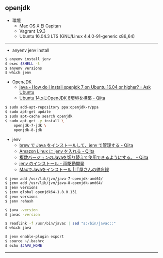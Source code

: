 ## openjdk

* 環境
  * Mac OS X El Capitan
  * Vagrant 1.9.3
  * Ubuntu 16.04.3 LTS (GNU/Linux 4.4.0-91-generic x86_64)

---

* anyenv jenv install
```bash
$ anyenv install jenv
$ exec $SHELL -l
$ anyenv versions
$ which jenv
```

* OpenJDK
  * [java - How do I install openjdk 7 on Ubuntu 16.04 or higher? - Ask Ubuntu](https://askubuntu.com/questions/761127/how-do-i-install-openjdk-7-on-ubuntu-16-04-or-higher)
  * [Ubuntu 14.xにOpenJDK 8環境を構築 - Qiita](http://qiita.com/ytkumasan/items/0a6b9e512e3dd5c08a31)
```bash
$ sudo add-apt-repository ppa:openjdk-r/ppa
$ sudo apt-get update
$ sudo apt-cache search openjdk
$ sudo apt-get -y install \
    openjdk-7-jdk \
    openjdk-8-jdk
```


* jenv
  * [brew で Java をインストールして、jenv で管理する - Qiita](http://qiita.com/take-ookubo/items/031688a521fccce93f9e)
  * [Amazon Linux に jenv を入れる - Qiita](http://qiita.com/rysk92/items/7cf4018adde3b8c4f5b8)
  * [複数バージョンのJavaを切り替えて使用できるようにする。 - Qiita](http://qiita.com/takuya71/items/8d670d8f216af87cfe01)
  * [jenv のインストール - 雨駆動開発](http://rainydaidoh.hatenablog.com/entry/2014/10/05/121630)
  * [MacでJavaをインストール | IT屋さんの備忘録](http://geisterhacker.com/index.php/2017/05/09/mac-java-install/)
```bash
$ jenv add /usr/lib/jvm/java-7-openjdk-amd64/
$ jenv add /usr/lib/jvm/java-8-openjdk-amd64/
$ jenv versions
$ jenv global openjdk64-1.8.0.131
$ jenv versions
$ jenv rehash

$ java -version
$ javac -version

$ readlink -f /usr/bin/javac | sed "s:/bin/javac::"
$ which java

$ jenv enable-plugin export
$ source ~/.bashrc
$ echo $JAVA_HOME
```

---


